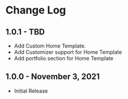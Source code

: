 # Change Log

## 1.0.1 - TBD
- Add Custom Home Template.
- Add Customizer support for Home Template
- Add portfolio section for Home Template

## 1.0.0 - November 3, 2021
- Initial Release